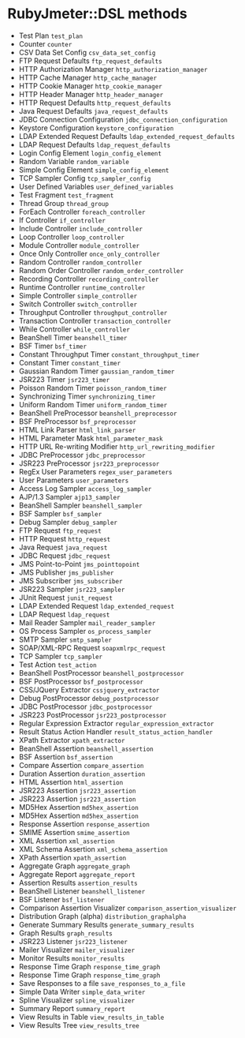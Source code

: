 # RubyJmeter::DSL methods
- Test Plan
  `test_plan`
- Counter
  `counter`
- CSV Data Set Config
  `csv_data_set_config`
- FTP Request Defaults
  `ftp_request_defaults`
- HTTP Authorization Manager
  `http_authorization_manager`
- HTTP Cache Manager
  `http_cache_manager`
- HTTP Cookie Manager
  `http_cookie_manager`
- HTTP Header Manager
  `http_header_manager`
- HTTP Request Defaults
  `http_request_defaults`
- Java Request Defaults
  `java_request_defaults`
- JDBC Connection Configuration
  `jdbc_connection_configuration`
- Keystore Configuration
  `keystore_configuration`
- LDAP Extended Request Defaults
  `ldap_extended_request_defaults`
- LDAP Request Defaults
  `ldap_request_defaults`
- Login Config Element
  `login_config_element`
- Random Variable
  `random_variable`
- Simple Config Element
  `simple_config_element`
- TCP Sampler Config
  `tcp_sampler_config`
- User Defined Variables
  `user_defined_variables`
- Test Fragment
  `test_fragment`
- Thread Group
  `thread_group`
- ForEach Controller
  `foreach_controller`
- If Controller
  `if_controller`
- Include Controller
  `include_controller`
- Loop Controller
  `loop_controller`
- Module Controller
  `module_controller`
- Once Only Controller
  `once_only_controller`
- Random Controller
  `random_controller`
- Random Order Controller
  `random_order_controller`
- Recording Controller
  `recording_controller`
- Runtime Controller
  `runtime_controller`
- Simple Controller
  `simple_controller`
- Switch Controller
  `switch_controller`
- Throughput Controller
  `throughput_controller`
- Transaction Controller
  `transaction_controller`
- While Controller
  `while_controller`
- BeanShell Timer
  `beanshell_timer`
- BSF Timer
  `bsf_timer`
- Constant Throughput Timer
  `constant_throughput_timer`
- Constant Timer
  `constant_timer`
- Gaussian Random Timer
  `gaussian_random_timer`
- JSR223 Timer
  `jsr223_timer`
- Poisson Random Timer
  `poisson_random_timer`
- Synchronizing Timer
  `synchronizing_timer`
- Uniform Random Timer
  `uniform_random_timer`
- BeanShell PreProcessor
  `beanshell_preprocessor`
- BSF PreProcessor
  `bsf_preprocessor`
- HTML Link Parser
  `html_link_parser`
- HTML Parameter Mask
  `html_parameter_mask`
- HTTP URL Re-writing Modifier
  `http_url_rewriting_modifier`
- JDBC PreProcessor
  `jdbc_preprocessor`
- JSR223 PreProcessor
  `jsr223_preprocessor`
- RegEx User Parameters
  `regex_user_parameters`
- User Parameters
  `user_parameters`
- Access Log Sampler
  `access_log_sampler`
- AJP/1.3 Sampler
  `ajp13_sampler`
- BeanShell Sampler
  `beanshell_sampler`
- BSF Sampler
  `bsf_sampler`
- Debug Sampler
  `debug_sampler`
- FTP Request
  `ftp_request`
- HTTP Request
  `http_request`
- Java Request
  `java_request`
- JDBC Request
  `jdbc_request`
- JMS Point-to-Point
  `jms_pointtopoint`
- JMS Publisher
  `jms_publisher`
- JMS Subscriber
  `jms_subscriber`
- JSR223 Sampler
  `jsr223_sampler`
- JUnit Request
  `junit_request`
- LDAP Extended Request
  `ldap_extended_request`
- LDAP Request
  `ldap_request`
- Mail Reader Sampler
  `mail_reader_sampler`
- OS Process Sampler
  `os_process_sampler`
- SMTP Sampler
  `smtp_sampler`
- SOAP/XML-RPC Request
  `soapxmlrpc_request`
- TCP Sampler
  `tcp_sampler`
- Test Action
  `test_action`
- BeanShell PostProcessor
  `beanshell_postprocessor`
- BSF PostProcessor
  `bsf_postprocessor`
- CSS/JQuery Extractor
  `cssjquery_extractor`
- Debug PostProcessor
  `debug_postprocessor`
- JDBC PostProcessor
  `jdbc_postprocessor`
- JSR223 PostProcessor
  `jsr223_postprocessor`
- Regular Expression Extractor
  `regular_expression_extractor`
- Result Status Action Handler
  `result_status_action_handler`
- XPath Extractor
  `xpath_extractor`
- BeanShell Assertion
  `beanshell_assertion`
- BSF Assertion
  `bsf_assertion`
- Compare Assertion
  `compare_assertion`
- Duration Assertion
  `duration_assertion`
- HTML Assertion
  `html_assertion`
- JSR223 Assertion
  `jsr223_assertion`
- JSR223 Assertion
  `jsr223_assertion`
- MD5Hex Assertion
  `md5hex_assertion`
- MD5Hex Assertion
  `md5hex_assertion`
- Response Assertion
  `response_assertion`
- SMIME Assertion
  `smime_assertion`
- XML Assertion
  `xml_assertion`
- XML Schema Assertion
  `xml_schema_assertion`
- XPath Assertion
  `xpath_assertion`
- Aggregate Graph
  `aggregate_graph`
- Aggregate Report
  `aggregate_report`
- Assertion Results
  `assertion_results`
- BeanShell Listener
  `beanshell_listener`
- BSF Listener
  `bsf_listener`
- Comparison Assertion Visualizer
  `comparison_assertion_visualizer`
- Distribution Graph (alpha)
  `distribution_graphalpha`
- Generate Summary Results
  `generate_summary_results`
- Graph Results
  `graph_results`
- JSR223 Listener
  `jsr223_listener`
- Mailer Visualizer
  `mailer_visualizer`
- Monitor Results
  `monitor_results`
- Response Time Graph
  `response_time_graph`
- Response Time Graph
  `response_time_graph`
- Save Responses to a file
  `save_responses_to_a_file`
- Simple Data Writer
  `simple_data_writer`
- Spline Visualizer
  `spline_visualizer`
- Summary Report
  `summary_report`
- View Results in Table
  `view_results_in_table`
- View Results Tree
  `view_results_tree`
